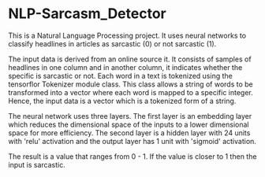 # NLP-Sarcasm_Detector

This is a Natural Language Processing project. It uses neural networks to classify headlines in articles as sarcastic (0) or not sarcastic (1).

The input data is derived from an online source it. It consists of samples of headlines in one column and in another column, it indicates whether the specific 
is sarcastic or not. Each word in a text is tokenized using the tensorflor Tokenizer module class. This class allows a string of words to be transformed into a vector
where each word is mapped to a specific integer. Hence, the input data is a vector which is a tokenized form of a string. 

The neural network uses three layers. The first layer is an embedding layer which reduces the dimensional space of the inputs to a lower dimensional space for 
more efficiency. The second layer is a hidden layer with 24 units with 'relu' activation and the output layer has 1 unit with 'sigmoid' activation.

The result is a value that ranges from 0 - 1. If the value is closer to 1 then the input is sarcastic.
